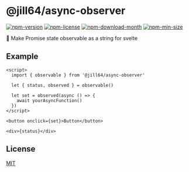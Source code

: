 <!----- BEGIN GHOST DOCS HEADER ----->

# @jill64/async-observer

<!----- BEGIN GHOST DOCS BADGES ----->

<a href="https://npmjs.com/package/@jill64/async-observer"><img src="https://img.shields.io/npm/v/@jill64/async-observer" alt="npm-version" /></a> <a href="https://npmjs.com/package/@jill64/async-observer"><img src="https://img.shields.io/npm/l/@jill64/async-observer" alt="npm-license" /></a> <a href="https://npmjs.com/package/@jill64/async-observer"><img src="https://img.shields.io/npm/dm/@jill64/async-observer" alt="npm-download-month" /></a> <a href="https://npmjs.com/package/@jill64/async-observer"><img src="https://img.shields.io/bundlephobia/min/@jill64/async-observer" alt="npm-min-size" /></a>

<!----- END GHOST DOCS BADGES ----->

🔭 Make Promise state observable as a string for svelte

<!----- END GHOST DOCS HEADER ----->

## Example

```svelte
<script>
  import { observable } from '@jill64/async-observer'

  let { status, observed } = observable()

  let set = observed(async () => {
    await yourAsyncFunction()
  })
</script>

<button onclick={set}>Button</button>

<div>{status}</div>
```

<!----- BEGIN GHOST DOCS FOOTER ----->

## License

[MIT](LICENSE)

<!----- END GHOST DOCS FOOTER ----->
